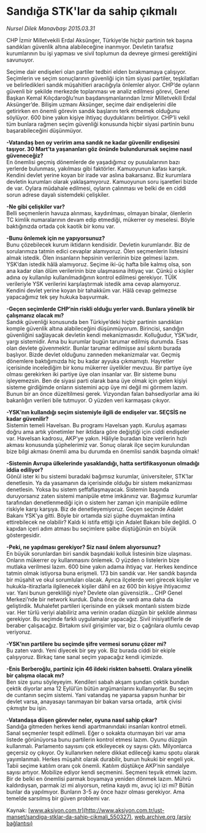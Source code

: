 # Sandığa STK'lar da sahip çıkmalı

*Nursel Dilek Manavbaşı 2015.03.31*

<div class="pNewsDetailMainContent" itemprop="articleBody">
 <p>
  CHP İzmir Milletvekili Erdal Aksünger, Türkiye’de hiçbir partinin tek başına sandıkları güvenlik altına alabileceğine inanmıyor. Devletin tarafsız kurumlarının bu işi yapması ve sivil toplumun da devreye girmesi gerektiğini savunuyor.
 </p>
 <p>
  Seçime dair endişeleri olan partiler tedbiri elden bırakmamaya çalışıyor. Seçimlerin ve seçim sonuçlarının güvenliği için tüm siyasi partiler, teşkilatları ve belirledikleri sandık müşahitleri aracılığıyla önlemler alıyor. CHP’de oyların güvenli bir şekilde merkezde toplanması ve analiz edilmesi görevi, Genel Başkan Kemal Kılıçdaroğlu’nun başdanışmanlarından İzmir Milletvekili Erdal Aksünger’de. Bilişim uzmanı Aksünger, seçime dair endişelerini dile getirirken en önemli görevin sandık başlarını terk etmemek olduğunu söylüyor. 600 bine yakın kişiye ihtiyaç duyduklarını belirtiyor. CHP’li vekil tüm bunlara rağmen seçim güvenliği konusunda hiçbir siyasi partinin bunu başarabileceğini düşünmüyor.
 </p>
 <p>
  <strong>
   -Vatandaş ben oy veririm ama sandık ne kadar güvenilir endişesini taşıyor. 30 Mart’ta yaşananları göz önünde bulundurursak seçime nasıl güveneceğiz?
  </strong>
  <br>
   En önemlisi geçmiş dönemlerde de yaşadığımız oy pusulalarının bazı yerlerde bulunması, yakılması gibi faktörler. Kamuoyunun kafası karışık. Kendini devlet yerine koyan bir irade var aslına bakarsanız. Biz kurumlara devletin kurumları olarak yaklaşamıyoruz. Kamuoyunun soru işaretleri bizde de var. Oylara müdahale edilmesi, oyların çalınması ve belki de en ciddi sorun adrese dayalı sistemdeki çelişkiler.
  </br>
 </p>
 <p>
  <strong>
   -Ne gibi çelişkiler var?
  </strong>
  <br>
   Belli seçmenlerin havuza alınması, kaydırılması, olmayan binalar, ölenlerin TC kimlik numaralarının devam edip etmediği, mükerrer oy meselesi. Böyle baktığınızda ortada çok kaotik bir konu var.
  </br>
 </p>
 <p>
  <strong>
   -Bunu önlemek için ne yapıyorsunuz?
  </strong>
  <br>
   Bunu çözebilecek kurum iktidarın kendisidir. Devletin kurumlarıdır. Biz de sorularımıza tatmin edici cevaplar alamıyoruz. Ölen seçmenlerin listesini almak istedik. Ölen insanların hepsinin verilerinin bize gelmesi lazım. YSK’dan istedik hâlâ alamıyoruz. Seçime iki-üç hafta bile kalmış olsa, son ana kadar olan ölüm verilerinin bize ulaşmasına ihtiyaç var. Çünkü o kişiler adına oy kullanılıp kullanılmadığının kontrol edilmesi gerekiyor. TÜİK verileriyle YSK verilerini karşılaştırmak istedik ama cevap alamıyoruz. Kendini devlet yerine koyan bir tahakküm var. Hâlâ cevap gelmezse yapacağımız tek şey hukuka başvurmak.
  </br>
 </p>
 <p>
  <strong>
   -Geçen seçimlerde CHP’nin riskli olduğu yerler vardı. Bunlara yönelik bir çalışmanız olacak mı?
  </strong>
  <br>
   Sandık güvenliği konusunda ben Türkiye’deki hiçbir partinin sandıkları komple güvenlik altına alabileceğini düşünmüyorum. Birincisi, sandığın güvenliğini sağlayacak devletin kendi mekanizmasıdır. Kolluğudur, YSK’sıdır, yargı sistemidir. Ama bu kurumlar bugün tarumar edilmiş durumda. Esas olan devlete güvenmektir. Bunlar tarumar edilmişse asıl sıkıntı burada başlıyor. Bizde devlet olduğunu zanneden mekanizmalar var. Geçmiş dönemlere baktığımızda hiç bu kadar ayyuka çıkmamıştı. Hayretler içerisinde incelediğim bir konu mükerrer üyelikler mevzuu. Bir partiye üye olması gerekirken iki partiye üye olan insanlar var. Bir sisteme bunu işleyemezsin. Ben de siyasi parti olarak bana üye olmak için gelen kişiyi sisteme girdiğimde onların sistemini açıp üye mi değil mi görmem lazım. Bunun bir an önce düzeltilmesi gerek. Vizyondan falan bahsediyorlar ama iki bakanlığın verileri bile tutmuyor. O yüzden veri karmaşası çıkıyor.
  </br>
 </p>
 <p>
  <strong>
   -YSK’nın kullandığı seçim sistemiyle ilgili de endişeler var. SEÇSİS ne kadar güvenilir?
  </strong>
  <br/>
  Sistemin temeli Havelsan. Bu programı Havelsan yaptı. Kuruluş aşaması doğru ama artık yönetimler her iktidara göre değiştiği için ciddi endişeler var. Havelsan kadrosu, AKP’ye yakın. Hâliyle buradan bize verilerin hızlı akması konusunda şüphelerimiz var. Sonuç olarak ilçe seçim kurulundan bize bilgi akması önemli ama bu durumda en önemlisi sandık başında olmak!
 </p>
 <p>
  <strong>
   -Sistemin Avrupa ülkelerinde yasaklandığı, hatta sertifikasyonun olmadığı iddia ediliyor?
  </strong>
  <br/>
  Gönül ister ki bu sistemi buradaki bağımsız kurumlar, üniversiteler, STK’lar denetlesin. Ya da yasamanın da içerisinde olduğu bir sistem mekanizması denetlesin. Yoksa bu sistem şeffaflaşmayacak. Sistemin başında duruyorsanız zaten sistemi manipüle etme imkânınız var. Bağımsız kurumlar tarafından denetlenmediği için o sistem her zaman için manipüle edilme riskiyle karşı karşıya. Biz de denetleyemiyoruz. Geçen seçimde Adalet Bakanı YSK’ya gitti. Böyle bir ortamda sizi şüphe duymaktan imtina ettirebilecek ne olabilir? Kaldı ki istifa ettiği için Adalet Bakanı bile değildi. O kapıdan içeri adım atması bu seçimlere şaibe düştüğünün en büyük göstergesidir.
 </p>
 <p>
  <strong>
   -Peki, ne yapılması gerekiyor? Siz nasıl önlem alıyorsunuz?
  </strong>
  <br/>
  En büyük sorunlardan biri sandık başındaki kolluk listesinin bize ulaşması. Onların mükerrer oy kullanmasını önlemek. O yüzden o listelerin bize mutlaka verilmesi lazım. 600 bine yakın adama ihtiyaç var. Herkes kendince tatmin olmak istiyorsa buna erişmeli. 173 bin sandık var. Her sandık başında bir müşahit ve okul sorumluları olacak. Ayrıca ilçelerde veri girecek kişiler ve hukukla-itirazlarla ilgilenecek kişiler dâhil en az 600 bin kişiye ihtiyacımız var. Yani bunun gerekliliği niye? Devlete olan güvensizlik... CHP Genel Merkezi’nde bir network kurduk. Daha önce de vardı ama daha da geliştirdik. Muhalefet partileri içerisinde en yüksek montanlı sistem bizde var. Her türlü veriyi alabiliriz ama verinin oradan düzgün bir şekilde alınması gerekiyor. Bu seçimde farklı uygulamalar yapacağız. Sivil inisiyatiflerle de beraber çalışacağız. Birtakım sivil girişimler var, biz o çağrılara olumlu cevap veriyoruz.
 </p>
 <p>
  <strong>
   -YSK’nın partilere bu seçimde şifre vermesi sorunu çözer mi?
  </strong>
  <br/>
  Bu zaten vardı. Yeni diyecek bir şey yok. Biz burada ciddi bir ekiple çalışıyoruz. Birkaç tane sanal seçim yapacağız kendi içimizde.
 </p>
 <p>
  <strong>
   -Enis Berberoğlu, partiniz için 46 ildeki riskten bahsetti. Oralara yönelik bir çalışma olacak mı?
  </strong>
  <br/>
  Ben size şunu söyleyeyim. Kendileri sabah akşam şundan çektik bundan çektik diyorlar ama 12 Eylül’ün bütün argümanlarını kullanıyorlar. Bu seçim de cuntanın seçim sistemi. Yani vatandaş ne yaparsa yapsın hunhar bir devlet varsa, anayasayı tanımayan bir bakan varsa ortada,  artık çivisi çıkmıştır bu işin.
 </p>
 <p>
  <strong>
   -Vatandaşa düşen görevler neler, oyuna nasıl sahip çıkar?
  </strong>
  <br/>
  Sandığa gitmeden herkes kendi apartmanındaki insanları kontrol etmeli. Sanal seçmenler tespit edilmeli. Eğer o sokakta oturmayan biri var ama listede görünüyorsa bunu partilerin kontrol etmesi lazım. Oyunu düzgün kullanmalı. Parlamento sayısını çok etkileyecek oy sayısı çıktı. Milyonlarca geçersiz oy çıkıyor. Oy kullanırken nelere dikkat edileceği kamu spotu olarak yayımlanmalı. Herkes müşahit olarak durabilir, bunun hukuki bir engeli yok. Tabii seçime katılım oranı çok önemli. Katılım düştükçe AKP’nin sandalye sayısı artıyor. Mobilize ediyor kendi seçmenini. Seçmeni teşvik etmek lazım. Bir de belki en önemlisi parmak boyamaya yeniden dönmek lazım. Mührü kaldırdıysan, parmak izi mi alıyorsun, retina kaydı mı, avuç içi izi mi? Bütün bunlar da yapılmıyor. Bunların 3-5 ay önce hazır olması gerekiyor. Ama temelde sarsılmış bir güven problemi var.
 </p>
</div>


Kaynak: [www.aksiyon.com.tr](http://www.aksiyon.com.tr/ust-manset/sandiga-stklar-da-sahip-cikmali_550327), [web.archive.org (arşiv bağlantısı)](http://web.archive.org/web/20150707025320/http://www.aksiyon.com.tr/ust-manset/sandiga-stklar-da-sahip-cikmali_550327)
